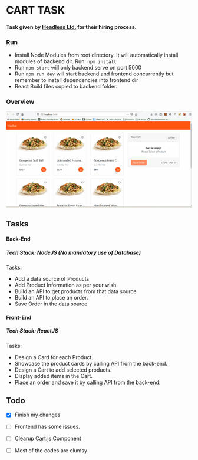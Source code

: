 # CART TASK
#### Task given by [Headless Ltd.](https://web.facebook.com/headlessltd/) for their hiring process.

### Run
- Install Node Modules from root directory. It will automatically install modules of backend dir. Run:  `npm install`
- Run `npm start` will only backend serve on port 5000
- Run `npm run dev` will start backend and frontend concurrently but remember to install dependencies into frontend dir
- React Build files copied to backend folder.
### Overview
![overview](https://github.com/sahapranta/cart-task/blob/master/overview.gif)



## Tasks
#### Back-End
##### Tech Stack: NodeJS (No mandatory use of Database)
Tasks:
- Add a data source of Products 
- Add Product Information as per your wish.
- Build an API to get products from that data source
- Build an API to place an order.
- Save Order in the data source


#### Front-End
##### Tech Stack: ReactJS
Tasks:
- Design a Card for each Product.
- Showcase the product cards by calling API from the back-end.
- Design a Cart to add selected products.
- Display added items in the Cart.
- Place an order and save it by calling API from the back-end.


## Todo
- [x] Finish my changes
- [ ] Frontend has some issues.
- [ ] Clearup Cart.js Component
- [ ] Most of the codes are clumsy 

